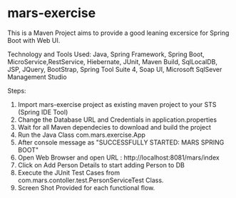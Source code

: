 # mars-exercise

This is a Maven Project aims to provide a good leaning excersice for Spring Boot with Web UI.

Technology and Tools Used:
Java, Spring Framework, Spring Boot, MicroService,RestService, Hiebernate,  JUnit, Maven Build, SqlLocalDB, JSP, JQuery, BootStrap, Spring Tool Suite 4, Soap UI, Microsoft SqlSever Management Studio

Steps:
1. Import mars-exercise project as existing maven project to your STS (Spring IDE Tool)
2. Change the Database URL and Credentials in application.properties
3. Wait for all Maven dependecies to download and build the project
4. Run the Java Class com.mars.exercise.App
5. After console message as "SUCCESSFULLY STARTED: MARS SPRING BOOT"
5. Open Web Browser and open URL :  http://localhost:8081/mars/index
6. Click on Add Person Details to start adding Person to DB
7. Execute the JUnit Test Cases from com.mars.contoller.test.PersonServiceTest Class.
8. Screen Shot Provided for each functional flow.
